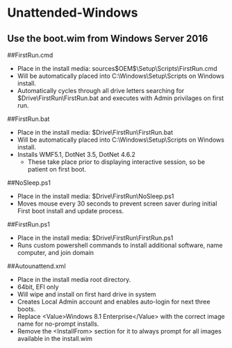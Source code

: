 # Unattended-Windows

## Use the boot.wim from Windows Server 2016

##FirstRun.cmd
 - Place in the install media: sources\$OEM$\$$\Setup\Scripts\FirstRun.cmd
 - Will be automatically placed into C:\Windows\Setup\Scripts on Windows install.
 - Automatically cycles through all drive letters searching for $Drive\FirstRun\FirstRun.bat and executes with Admin privilages on first run.
 
##FirstRun.bat
 - Place in the install media: $Drive\FirstRun\FirstRun.bat
 - Will be automatically placed into C:\Windows\Setup\Scripts on Windows install.
 - Installs WMF5.1, DotNet 3.5, DotNet 4.6.2
    - These take place prior to displaying interactive session, so be patient on first boot.
  
##NoSleep.ps1
 - Place in the install media: $Drive\FirstRun\NoSleep.ps1
 - Moves mouse every 30 seconds to prevent screen saver during initial First boot install and update process.

##FirstRun.ps1
 - Place in the install media: $Drive\FirstRun\FirstRun.ps1
 - Runs custom powershell commands to install additional software, name computer, and join domain

##Autounattend.xml
 - Place in the install media root directory.
 - 64bit, EFI only
 - Will wipe and install on first hard drive in system
 - Creates Local Admin account and enables auto-login for next three boots.
 - Replace \<Value>Windows 8.1 Enterprise\</Value> with the correct image name for no-prompt installs.
 - Remove the \<InstallFrom> section for it to always prompt for all images available in the install.wim
